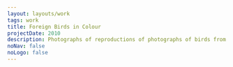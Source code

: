 ```yaml
---
layout: layouts/work
tags: work
title: Foreign Birds in Colour
projectDate: 2010
description: Photographs of reproductions of photographs of birds from the book of the same name.
noNav: false
noLogo: false
---
```

